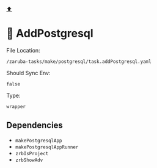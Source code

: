 [⬆️](./README.md)

# 🐘 AddPostgresql

File Location:

    /zaruba-tasks/make/postgresql/task.addPostgresql.yaml

Should Sync Env:

    false

Type:

    wrapper


## Dependencies

* `makePostgresqlApp`
* `makePostgresqlAppRunner`
* `zrbIsProject`
* `zrbShowAdv`